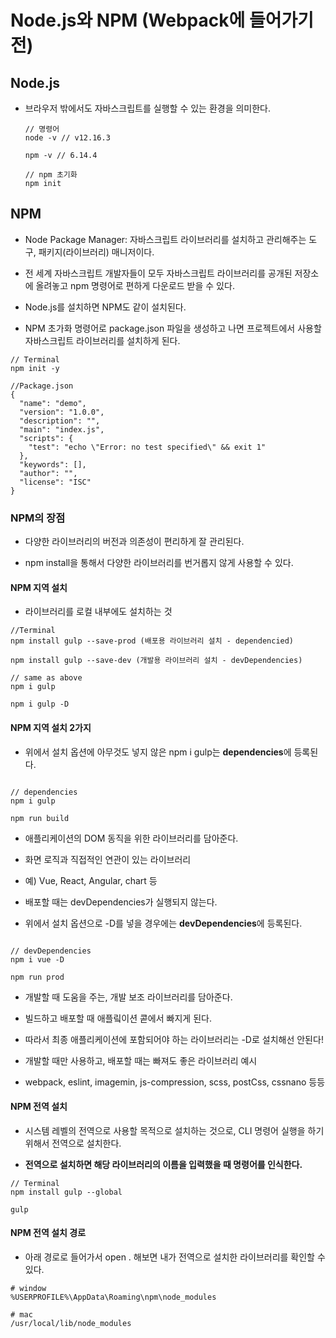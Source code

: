 # Node.js와 NPM (Webpack에 들어가기 전)

## Node.js

- 브라우저 밖에서도 자바스크립트를 실행할 수 있는 환경을 의미한다. 

  ~~~
  // 명령어
  node -v // v12.16.3

  npm -v // 6.14.4

  // npm 초기화 
  npm init 
  ~~~

## NPM

- Node Package Manager: 자바스크립트 라이브러리를 설치하고 관리해주는 도구, 패키지(라이브러리) 매니저이다. 

- 전 세계 자바스크립트 개발자들이 모두 자바스크립트 라이브러리를 공개된 저장소에 올려놓고 npm 명령어로 편하게 다운로드 받을 수 있다.

- Node.js를 설치하면 NPM도 같이 설치된다.

- NPM 초가화 명령어로 package.json 파일을 생성하고 나면 프로젝트에서 사용할 자바스크립트 라이브러리를 설치하게 된다.

~~~
// Terminal
npm init -y

//Package.json
{
  "name": "demo",
  "version": "1.0.0",
  "description": "",
  "main": "index.js",
  "scripts": {
    "test": "echo \"Error: no test specified\" && exit 1"
  },
  "keywords": [],
  "author": "",
  "license": "ISC"
}
~~~

### NPM의 장점

- 다양한 라이브러리의 버전과 의존성이 편리하게 잘 관리된다.

- npm install을 통해서 다양한 라이브러리를 번거롭지 않게 사용할 수 있다.

#### NPM 지역 설치

- 라이브러리를 로컬 내부에도 설치하는 것

~~~
//Terminal
npm install gulp --save-prod (배포용 라이브러리 설치 - dependencied)

npm install gulp --save-dev (개발용 라이브러리 설치 - devDependencies)

// same as above 
npm i gulp

npm i gulp -D
~~~

#### NPM 지역 설치 2가지

- 위에서 설치 옵션에 아무것도 넣지 않은 npm i gulp는 **dependencies**에 등록된다.

~~~

// dependencies
npm i gulp 

npm run build

~~~

  - 애플리케이션의 DOM 동직을 위한 라이브러리를 담아준다.

  - 화면 로직과 직접적인 연관이 있는 라이브러리

  - 예) Vue, React, Angular, chart 등

  - 배포할 때는 devDependencies가 실행되지 않는다.

- 위에서 설치 옵션으로 -D를 넣을 경우에는 **devDependencies**에 등록된다.

~~~

// devDependencies
npm i vue -D

npm run prod

~~~

  - 개발할 때 도움을 주는, 개발 보조 라이브러리를 담아준다.

  - 빌드하고 배포할 때 애플맄이션 콛에서 빠지게 된다.

  - 따라서 최종 애플리케이션에 포함되어야 하는 라이브러리는 -D로 설치해선 안된다!

  - 개발할 때만 사용하고, 배포할 때는 빠져도 좋은 라이브러리 예시

  - webpack, eslint, imagemin, js-compression, scss, postCss, cssnano 등등

#### NPM 전역 설치

- 시스템 레벨의 전역으로 사용할 목적으로 설치하는 것으로, CLI 명령어 실행을 하기 위해서 전역으로 설치한다.

- **전역으로 설치하면 해당 라이브러리의 이름을 입력했을 때 명령어를 인식한다.**

~~~
// Terminal
npm install gulp --global

gulp
~~~

#### NPM 전역 설치 경로

- 아래 경로로 들어가서 open . 해보면 내가 전역으로 설치한 라이브러리를 확인할 수 있다.
~~~
# window
%USERPROFILE%\AppData\Roaming\npm\node_modules

# mac
/usr/local/lib/node_modules
~~~
